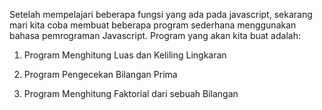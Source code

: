 
Setelah mempelajari beberapa fungsi yang ada pada javascript, sekarang mari kita coba membuat beberapa program sederhana menggunakan bahasa pemrograman Javascript. Program yang akan kita buat adalah:

1.  Program Menghitung Luas dan Keliling Lingkaran
    
2.  Program Pengecekan Bilangan Prima
    
3.  Program Menghitung Faktorial dari sebuah Bilangan   